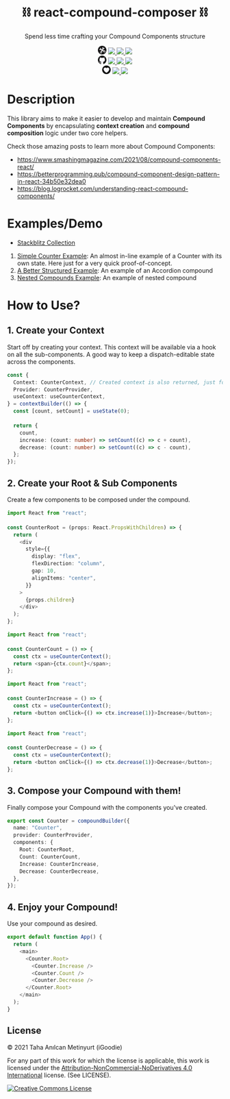 <!-- Logo -->
<h1 align="center">
  ⛓️ react-compound-composer ⛓️
</h1>

<!-- Slogan -->
<p align="center">
   Spend less time crafting your Compound Components structure
</p>
<!-- Badges -->
<p align="center">

  <!-- Main Badges -->
  <img src="https://raw.githubusercontent.com/iGoodie/paper-editor/master/.github/assets/main-badge.svg" height="20px"/>
  <a href="https://www.npmjs.com/package/react-compound-composer">
    <img src="https://img.shields.io/npm/v/react-compound-composer"/>
  </a>
  <a href="https://github.com/iGoodie/react-compound-composer/tags">
    <img src="https://img.shields.io/github/v/tag/iGoodie/react-compound-composer"/>
  </a>
  <a href="https://github.com/iGoodie/paper-editor">
    <img src="https://img.shields.io/github/languages/top/iGoodie/react-compound-composer"/>
  </a>

  <br/>

  <!-- Github Badges -->
  <img src="https://raw.githubusercontent.com/iGoodie/paper-editor/master/.github/assets/github-badge.svg" height="20px"/>
  <a href="https://github.com/iGoodie/react-compound-composer/commits/master">
    <img src="https://img.shields.io/github/last-commit/iGoodie/react-compound-composer"/>
  </a>
  <a href="https://github.com/iGoodie/react-compound-composer/issues">
    <img src="https://img.shields.io/github/issues/iGoodie/react-compound-composer"/>
  </a>
  <a href="https://github.com/iGoodie/react-compound-composer/tree/master/src">
    <img src="https://img.shields.io/github/languages/code-size/iGoodie/react-compound-composer"/>
  </a>

  <br/>

  <!-- Support Badges -->
  <img src="https://raw.githubusercontent.com/iGoodie/paper-editor/master/.github/assets/support-badge.svg" height="20px"/>
  <a href="https://discord.gg/KNxxdvN">
    <img src="https://img.shields.io/discord/610497509437210624?label=discord"/>
  </a>
  <a href="https://www.patreon.com/iGoodie">
    <img src="https://img.shields.io/endpoint.svg?url=https%3A%2F%2Fshieldsio-patreon.vercel.app%2Fapi%3Fusername%3DiGoodie%26type%3Dpatrons"/>
  </a>
</p>

# Description

This library aims to make it easier to develop and maintain **Compound Components** by encapsulating **context creation** and **compound composition** logic under two core helpers.

Check those amazing posts to learn more about Compound Components:

- https://www.smashingmagazine.com/2021/08/compound-components-react/
- https://betterprogramming.pub/compound-component-design-pattern-in-react-34b50e32dea0
- https://blog.logrocket.com/understanding-react-compound-components/

# Examples/Demo

- [Stackblitz Collection](https://stackblitz.com/@iGoodie/collections/react-compound-composer)

1. [Simple Counter Example](https://stackblitz.com/edit/stackblitz-starters-e639ls?file=src%2FCounter.component.tsx): An almost in-line example of a Counter with its own state. Here just for a very quick proof-of-concept.
2. [A Better Structured Example](https://stackblitz.com/edit/stackblitz-starters-ltkqyc?file=src%2Fcomponents%2Faccordion%2Faccordion.tsx): An example of an Accordion compound
3. [Nested Compounds Example](https://stackblitz.com/edit/stackblitz-starters-aexdiu?file=src%2Fcomponents%2Faccordion%2Fbody%2Faccordion-body.tsx): An example of nested compound

# How to Use?

## 1. Create your Context

Start off by creating your context. This context will be available via a hook on all the sub-components. A good way to keep a dispatch-editable state across the components.

```ts
const {
  Context: CounterContext, // Created context is also returned, just for convenience
  Provider: CounterProvider,
  useContext: useCounterContext,
} = contextBuilder(() => {
  const [count, setCount] = useState(0);

  return {
    count,
    increase: (count: number) => setCount((c) => c + count),
    decrease: (count: number) => setCount((c) => c - count),
  };
});
```

## 2. Create your Root & Sub Components

Create a few components to be composed under the compound.

```ts
import React from "react";

const CounterRoot = (props: React.PropsWithChildren) => {
  return (
    <div
      style={{
        display: "flex",
        flexDirection: "column",
        gap: 10,
        alignItems: "center",
      }}
    >
      {props.children}
    </div>
  );
};
```

```ts
import React from "react";

const CounterCount = () => {
  const ctx = useCounterContext();
  return <span>{ctx.count}</span>;
};
```

```ts
import React from "react";

const CounterIncrease = () => {
  const ctx = useCounterContext();
  return <button onClick={() => ctx.increase(1)}>Increase</button>;
};
```

```ts
import React from "react";

const CounterDecrease = () => {
  const ctx = useCounterContext();
  return <button onClick={() => ctx.decrease(1)}>Decrease</button>;
};
```

## 3. Compose your Compound with them!

Finally compose your Compound with the components you've created.

```ts
export const Counter = compoundBuilder({
  name: "Counter",
  provider: CounterProvider,
  components: {
    Root: CounterRoot,
    Count: CounterCount,
    Increase: CounterIncrease,
    Decrease: CounterDecrease,
  },
});
```

## 4. Enjoy your Compound!

Use your compound as desired.

```ts
export default function App() {
  return (
    <main>
      <Counter.Root>
        <Counter.Increase />
        <Counter.Count />
        <Counter.Decrease />
      </Counter.Root>
    </main>
  );
}
```

## License

&copy; 2021 Taha Anılcan Metinyurt (iGoodie)

For any part of this work for which the license is applicable, this work is licensed under the [Attribution-NonCommercial-NoDerivatives 4.0 International](http://creativecommons.org/licenses/by-nc-nd/4.0/) license. (See LICENSE).

<a rel="license" href="http://creativecommons.org/licenses/by-nc-nd/4.0/"><img alt="Creative Commons License" style="border-width:0" src="https://i.creativecommons.org/l/by-nc-nd/4.0/88x31.png" /></a>